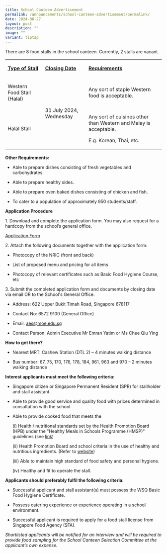 ```yaml
---
title: School Canteen Advertisement
permalink: /announcements/school-canteen-advertisement/permalink/
date: 2024-06-27
layout: post
description: ""
image: ""
variant: tiptap
---
```

<p>There are 8 food stalls in the school canteen. Currently, 2 stalls are
vacant.</p>
<table style="minWidth: 75px">
<colgroup>
<col>
<col>
<col>
</colgroup>
<tbody>
<tr>
<td rowspan="1" colspan="1">
<p><strong><u>Type of Stall</u></strong>
</p>
</td>
<td rowspan="1" colspan="1">
<p><strong><u>Closing Date</u></strong>
</p>
</td>
<td rowspan="1" colspan="1">
<p><strong><u>Requirements</u></strong>
</p>
</td>
</tr>
<tr>
<td rowspan="1" colspan="1">
<p>Western Food Stall (Halal)</p>
</td>
<td rowspan="2" colspan="1">
<p>31 July 2024, Wednesday</p>
</td>
<td rowspan="1" colspan="1">
<p>Any sort of staple Western food is acceptable.</p>
</td>
</tr>
<tr>
<td rowspan="1" colspan="1">
<p>Halal Stall</p>
</td>
<td rowspan="1" colspan="1">
<p>Any sort of cuisines other than Western and Malay is acceptable.</p>
<p>E.g. Korean, Thai, etc.</p>
</td>
</tr>
</tbody>
</table>
<p><strong>Other Requirements:</strong>
</p>
<ul data-tight="true" class="tight">
<li>
<p>Able to prepare dishes consisting of fresh vegetables and carbohydrates.</p>
</li>
<li>
<p>Able to prepare healthy sides.</p>
</li>
<li>
<p>Able to prepare oven baked dishes consisting of chicken and fish.</p>
</li>
<li>
<p>To cater to a population of approximately 950 students/staff.</p>
</li>
</ul>
<p><strong>Application Procedure</strong>
</p>
<p>1. Download and complete the application form. You may also request for
a hardcopy from the school’s general office.</p>
<p><a href="/files/Canteen_Stall_Application.pdf" rel="noopener noreferrer nofollow" target="_blank">Application Form</a>
</p>
<p>2. Attach the following documents together with the application form:</p>
<ul data-tight="true" class="tight">
<li>
<p>Photocopy of the NRIC (front and back)</p>
</li>
<li>
<p>List of proposed menu and pricing for all items</p>
</li>
<li>
<p>Photocopy of relevant certificates such as Basic Food Hygiene Course,
etc</p>
</li>
</ul>
<p>3. Submit the completed application form and documents by closing date
via email OR to the School's General Office.</p>
<ul data-tight="true" class="tight">
<li>
<p>Address: 622 Upper Bukit Timah Road, Singapore 678117</p>
</li>
<li>
<p>Contact No: 6572 9100 (General Office)</p>
</li>
<li>
<p>Email: <a href="mailto:aes@moe.edu.sg" rel="noopener noreferrer nofollow" target="_blank">aes@moe.edu.sg</a>
</p>
</li>
<li>
<p>Contact Person: Admin Executive Mr Emran Yatim or Ms Chee Qiu Ying</p>
</li>
</ul>
<p><strong>How to get there?</strong>
</p>
<ul data-tight="true" class="tight">
<li>
<p>Nearest MRT: Cashew Station (DTL 2) – 4 minutes walking distance</p>
</li>
<li>
<p>Bus number: 67, 75, 170, 176, 178, 184, 961, 963 and 970 – 2 minutes walking
distance</p>
</li>
</ul>
<p><strong>Interest applicants must meet the following criteria:</strong>
</p>
<ul data-tight="true" class="tight">
<li>
<p>Singapore citizen or Singapore Permanent Resident (SPR) for stallholder
and stall assistant.</p>
</li>
<li>
<p>Able to provide good service and quality food with prices determined in
consultation with the school.</p>
</li>
<li>
<p>Able to provide cooked food that meets the</p>
<p>(i) Health / nutritional standards set by the Health Promotion Board (HPB)
under the "Healthy Meals in Schools Programme (HMSP)" guidelines (see
<a href="https://www.hpb.gov.sg/schools/school-programmes/healthy-meals-in-schools-programme" rel="noopener noreferrer nofollow" target="_blank">link</a>)</p>
<p>(ii) Health Promotion Board and school criteria in the use of healthy
and nutritious ingredients. (Refer to <a href="https://www.sfa.gov.sg/food-retail/food-hygiene-practices-guidelines/food-hygiene-practices-guidelines" rel="noopener noreferrer nofollow" target="_blank">website</a>)</p>
<p>(iii) Able to maintain high standard of food safety and personal hygiene.</p>
<p>(iv) Healthy and fit to operate the stall.</p>
</li>
</ul>
<p><strong>Applicants should preferably fulfil the following criteria:</strong>
</p>
<ul data-tight="true" class="tight">
<li>
<p>Successful applicant and stall assistant(s) must possess the WSQ Basic
Food Hygiene Certificate.</p>
</li>
<li>
<p>Possess catering experience or experience operating in a school environment.</p>
</li>
<li>
<p>Successful applicant is required to apply for a food stall license from
Singapore Food Agency (SFA).</p>
</li>
</ul>
<p><em>Shortlisted applicants will be notified for an interview and will be required to provide food sampling for the School Canteen Selection Committee at the applicant’s own expense.</em>
</p>
